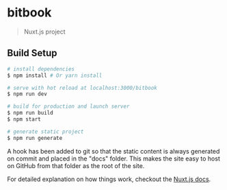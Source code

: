 # bitbook

> Nuxt.js project

## Build Setup

``` bash
# install dependencies
$ npm install # Or yarn install

# serve with hot reload at localhost:3000/bitbook
$ npm run dev

# build for production and launch server
$ npm run build
$ npm start

# generate static project
$ npm run generate
```

A hook has been added to git so that the static content is always generated on commit and placed in the "docs" folder.  This makes the site easy to host on GitHub from that folder as the root of the site.

For detailed explanation on how things work, checkout the [Nuxt.js docs](https://github.com/nuxt/nuxt.js).
